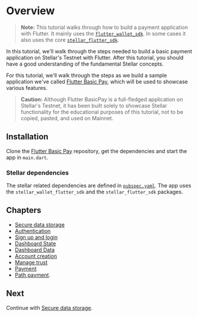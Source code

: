 # Overview
> **Note:** This tutorial walks through how to build a payment application with Flutter. It mainly uses the [`flutter_wallet_sdk`](https://developers.stellar.org/docs/building-apps/wallet/overview).
In some cases it also uses the core [`stellar_flutter_sdk`](https://github.com/Soneso/stellar_flutter_sdk).

In this tutorial, we'll walk through the steps needed to build a basic payment application on Stellar's Testnet with Flutter.
After this tutorial, you should have a good understanding of the fundamental Stellar concepts.

For this tutorial, we'll walk through the steps as we build a sample application we've called [Flutter Basic Pay](https://github.com/Soneso/flutter_basic_pay), which will be used to showcase various features.

> **Caution:**
Although Flutter BasicPay is a full-fledged application on Stellar's Testnet, it has been built solely to showcase Stellar functionality for the educational purposes of this tutorial, not to be copied, pasted, and used on Mainnet.

## Installation

Clone the [Flutter Basic Pay](https://github.com/Soneso/flutter_basic_pay) repository, get the dependencies and start the app in `main.dart`.

### Stellar dependencies

The stellar related dependencies are defined in [`pubspec.yaml`](https://github.com/Soneso/flutter_basic_pay/blob/main/pubspec.yaml).
The app uses the `stellar_wallet_flutter_sdk` and the `stellar_flutter_sdk` packages.


## Chapters

- [Secure data storage](secure_data_storage.md)
- [Authentication](authentication.md)
- [Sign up and login](signup_and_sign_in.md)
- [Dashboard State](dashboard_state.md)
- [Dashboard Data](dashboard_data.md)
- [Account creation](account_creation.md)
- [Manage trust](manage_trust.md)
- [Payment](payment.md)
- [Path payment](path_payment.md).

## Next

Continue with [Secure data storage](secure_data_storage.md).